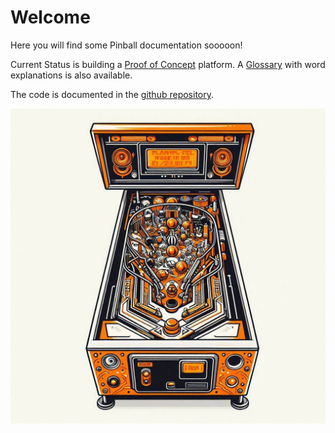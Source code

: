 # Welcome
Here you will find some Pinball documentation sooooon!

Current Status is building a [Proof of Concept](Proof%20of%20Concept.md) platform. A [Glossary](Glossary.md) with word explanations is also available.

The code is documented in the [github repository](https://github.com/elirickert/pinball-at-nx).

![](_attachments/nexplore_pinball_simple.jpg)
